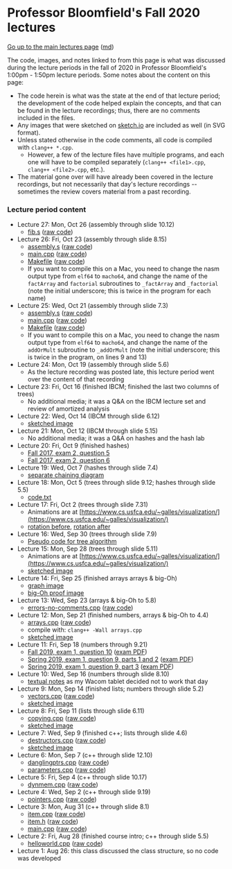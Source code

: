 Professor Bloomfield's Fall 2020 lectures
=========================================

[Go up to the main lectures page](../index.html) ([md](../index.md))

The code, images, and notes linked to from this page is what was discussed during the lecture periods in the fall of 2020 in Professor Bloomfield's 1:00pm - 1:50pm lecture periods.  Some notes about the content on this page:

- The code herein is what was the state at the end of that lecture period; the development of the code helped explain the concepts, and that can be found in the lecture recordings; thus, there are no comments included in the files.
- Any images that were sketched on [sketch.io](https://sketch.io/sketchpad/) are included as well (in SVG format).
- Unless stated otherwise in the code comments, all code is compiled with `clang++ *.cpp`.
    - However, a few of the lecture files have multiple programs, and each one will have to be compiled separately (`clang++ <file1>.cpp`, `clang++ <file2>.cpp`, etc.).
- The material gone over will have already been covered in the lecture recordings, but not necessarily that day's lecture recordings -- sometimes the review covers material from a past recording.

### Lecture period content

- Lecture 27: Mon, Oct 26 (assembly through slide 10.12)
    - [fib.s](lec27/fib.s.html) ([raw code](lec27/fib.s))
- Lecture 26: Fri, Oct 23 (assembly through slide 8.15)
    - [assembly.s](lec26/assembly.s.html) ([raw code](lec26/assembly.s))
    - [main.cpp](lec26/main.cpp.html) ([raw code](lec26/main.cpp))
    - [Makefile](lec26/Makefile.html) ([raw code](lec26/Makefile))
	- If you want to compile this on a Mac, you need to change the nasm output type from `elf64` to `macho64`, and change the name of the `factArray` and `factorial` subroutines to `_factArray` and `_factorial` (note the initial underscore; this is twice in the program for each name)
- Lecture 25: Wed, Oct 21 (assembly through slide 7.3)
	- [assembly.s](lec25/assembly.s.html) ([raw code](lec25/assembly.s))
	- [main.cpp](lec25/main.cpp.html) ([raw code](lec25/main.cpp))
	- [Makefile](lec25/Makefile.html) ([raw code](lec25/Makefile))
	- If you want to compile this on a Mac, you need to change the nasm output type from `elf64` to `macho64`, and change the name of the `addOrMult` subroutine to `_addOrMult` (note the initial underscore; this is twice in the program, on lines 9 and 13)
- Lecture 24: Mon, Oct 19 (assembly through slide 5.6)
    - As the lecture recording was posted late, this lecture period went over the content of that recording
- Lecture 23: Fri, Oct 16 (finished IBCM; finished the last two columns of trees)
	- No additional media; it was a Q&A on the IBCM lecture set and review of amortized analysis
- Lecture 22: Wed, Oct 14 (IBCM through slide 6.12)
    - [sketched image](lec22/lec22.svg)
- Lecture 21: Mon, Oct 12 (IBCM through slide 5.15)
	- No additional media; it was a Q&A on hashes and the hash lab
- Lecture 20: Fri, Oct 9 (finished hashes)
	- [Fall 2017, exam 2, question 5](lec20/f17-ex2-q5.svg)
    - [Fall 2017, exam 2, question 6](lec20/f17-ex2-q6.svg)
- Lecture 19: Wed, Oct 7 (hashes through slide 7.4)
    - [separate chaining diagram](lec19/lec19.svg)
- Lecture 18: Mon, Oct 5 (trees through slide 9.12; hashes through slide 5.5)
    - [code.txt](lec18/code.txt)
- Lecture 17: Fri, Oct 2 (trees through slide 7.31)
    - Animations are at [https://www.cs.usfca.edu/~galles/visualization/](https://www.cs.usfca.edu/~galles/visualization/)
    - [rotation before](lec17/after.svg), [rotation after](lec17/before.svg)
- Lecture 16: Wed, Sep 30 (trees through slide 7.9)
    - [Pseudo code for tree algorithm](lec16/pseudo-code.txt)
- Lecture 15: Mon, Sep 28 (trees through slide 5.11)
    - Animations are at [https://www.cs.usfca.edu/~galles/visualization/](https://www.cs.usfca.edu/~galles/visualization/)
    - [sketched image](lec15/lec15.svg)
- Lecture 14: Fri, Sep 25 (finished arrays arrays & big-Oh)
    - [graph image](lec14/img1.svg)
    - [big-Oh proof image](lec14/img2.svg)
- Lecture 13: Wed, Sep 23 (arrays & big-Oh to 5.8)
    - [errors-no-comments.cpp](lec13/errors-no-comments.cpp.html) ([raw code](lec13/errors-no-comments.cpp))
- Lecture 12: Mon, Sep 21 (finished numbers, arrays & big-Oh to 4.4)
    - [arrays.cpp](lec12/arrays.cpp.html) ([raw code](lec12/arrays.cpp))
	- compile with: `clang++ -Wall arrays.cpp`
    - [sketched image](lec12/lec12.svg)
- Lecture 11: Fri, Sep 18 (numbers through 9.21)
    - [Fall 2019, exam 1, question 10](lec11/img1.svg) ([exam PDF](../../../exams/exam1-f19.pdf))
    - [Spring 2019, exam 1, question 9, parts 1 and 2](lec11/img2.svg) ([exam PDF](../../../exams/exam1-s19.pdf))
    - [Spring 2019, exam 1, question 9, part 3](lec11/img3.svg) ([exam PDF](../../../exams/exam1-s19.pdf))
- Lecture 10: Wed, Sep 16 (numbers through slide 8.10)
    - [textual notes](lec10/notes.txt) as my Wacom tablet decided not to work that day
- Lecture 9: Mon, Sep 14 (finished lists; numbers through slide 5.2)
    - [vectors.cpp](lec09/vectors.cpp.html) ([raw code](lec09/vectors.cpp))
    - [sketched image](lec09/lec09.svg)
- Lecture 8: Fri, Sep 11 (lists through slide 6.11)
    - [copying.cpp](lec08/copying.cpp.html) ([raw code](lec08/copying.cpp))
    - [sketched image](lec08/lec08.svg)
- Lecture 7: Wed, Sep 9 (finished c++; lists through slide 4.6)
    - [destructors.cpp](lec07/destructors.cpp.html) ([raw code](lec07/destructors.cpp))
    - [sketched image](lec07/lec07.svg)
- Lecture 6: Mon, Sep 7 (c++ through slide 12.10)
    - [danglingptrs.cpp](lec06/danglingptrs.cpp.html) ([raw code](lec06/danglingptrs.cpp))
    - [parameters.cpp](lec06/parameters.cpp.html) ([raw code](lec06/parameters.cpp))
- Lecture 5: Fri, Sep 4 (c++ through slide 10.17)
    - [dynmem.cpp](lec05/dynmem.cpp.html) ([raw code](lec05/dynmem.cpp))
- Lecture 4: Wed, Sep 2 (c++ through slide 9.19)
    - [pointers.cpp](lec04/pointers.cpp.html) ([raw code](lec04/pointers.cpp))
- Lecture 3: Mon, Aug 31 (c++ through slide 8.1)
    - [item.cpp](lec03/item.cpp.html) ([raw code](lec03/item.cpp))
    - [item.h](lec03/item.h.html) ([raw code](lec03/item.h))
    - [main.cpp](lec03/main.cpp.html) ([raw code](lec03/main.cpp))
- Lecture 2: Fri, Aug 28 (finished course intro; c++ through slide 5.5)
    - [helloworld.cpp](lec02/helloworld.cpp.html) ([raw code](lec02/helloworld.cpp))
- Lecture 1: Aug 26: this class discussed the class structure, so no code was developed
